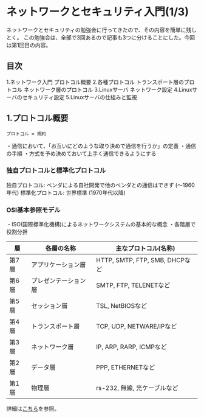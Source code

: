 #  ネットワークとセキュリティ入門(1/3)

ネットワークとセキュリティの勉強会に行ってきたので、その内容を簡単に残しとく。
この勉強会は、全部で3回あるので記事も3つに分けることにした。今回は第1回目の内容。

## 目次

1.ネットワーク入門
 プロトコル概要
2.各種プロトコル
 トランスポート層のプロトコル
 ネットワーク層のプロトコル
3.Linuxサーバ
 ネットワーク設定
4.Linuxサーバのセキュリティ設定
5.Linuxサーバの仕組みと監視

## 1.プロトコル概要

```
プロトコル = 規約
```

・通信において、「お互いにどのような取り決めで通信を行うか」の定義
・通信の手順
・方式を予め決めておいて上手く通信できるようにする

### 独自プロトコルと標準化プロトコル

独自プロトコル: ベンダによる自社開発で他のベンダとの通信はできず (〜1960年代)
標準化プロトコル: 世界標準 (1970年代以降)

### OSI基本参照モデル

・ISO(国際標準化機構)によるネットワークシステムの基本的な概念
・各階層で役割分担 

|層 |各層の名称 |主なプロトコル(名称) |
|---|---|---|
|第7層 |アプリケーション層 |HTTP, SMTP, FTP, SMB, DHCPなど |
|第6層 |プレゼンテーション層 |SMTP, FTP, TELENETなど |
|第5層 |セッション層 |TSL, NetBIOSなど |
|第4層 |トランスポート層 |TCP, UDP, NETWARE/IPなど |
|第3層 |ネットワーク層 |IP, ARP, RARP, ICMPなど |
|第2層 |データ層 |PPP, ETHERNETなど |
|第1層 |物理層 |rs-232, 無線, 光ケーブルなど |

詳細は[こちら](http://www.asahi-net.or.jp/~ax2s-kmtn/ref/standard_org.html)を参照。
